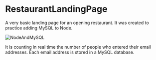 # RestaurantLandingPage
A very basic landing page for an opening restaurant. 
It was created to practice adding MySQL to Node.

![NodeAndMySQL](https://i.imgur.com/NPGDQGN.jpg)

It is counting in real time the number of people who entered their email addresses. Each email address is stored in a MySQL database.
